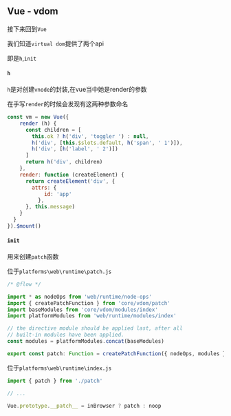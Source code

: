 ## Vue - vdom

接下来回到`Vue`

我们知道`virtual dom`提供了两个api

即是`h`,`init`

#### `h`
`h`是对创建`vnode`的封装,在vue当中她是render的参数

在手写`render`的时候会发现有这两种参数命名
```javascript
const vm = new Vue({
    render (h) {
      const children = [
        this.ok ? h('div', 'toggler ') : null,
        h('div', [this.$slots.default, h('span', ' 1')]),
        h('div', [h('label', ' 2')])
      ]
      return h('div', children)
    },
    render: function (createElement) {
      return createElement('div', {
        attrs: {
            id: 'app'
          },
      }, this.message)
    }
  }
}).$mount()
```

#### `init`

用来创建`patch`函数

位于`platforms\web\runtime\patch.js`
```javascript
/* @flow */

import * as nodeOps from 'web/runtime/node-ops'
import { createPatchFunction } from 'core/vdom/patch'
import baseModules from 'core/vdom/modules/index'
import platformModules from 'web/runtime/modules/index'

// the directive module should be applied last, after all
// built-in modules have been applied.
const modules = platformModules.concat(baseModules)

export const patch: Function = createPatchFunction({ nodeOps, modules })
```

位于`platforms\web\runtime\index.js`
```javascript
import { patch } from './patch'

// ...

Vue.prototype.__patch__ = inBrowser ? patch : noop
```

